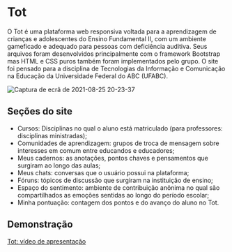 # Tot
O Tot é uma plataforma web responsiva voltada para a aprendizagem de crianças e adolescentes do Ensino Fundamental II, com um ambiente gameficado e adequado para pessoas com deficiência auditiva. Seus arquivos foram desenvolvidos principalmente com o framework Bootstrap mas HTML e CSS puros também foram implementados pelo grupo. O site foi pensado para a disciplina de Tecnologias da Informação e Comunicação na Educação da Universidade Federal do ABC (UFABC).

![Captura de ecrã de 2021-08-25 20-23-37](https://user-images.githubusercontent.com/78432629/130877066-76088815-39d1-48a8-be57-a797fab3d635.png)

## Seções do site
* Cursos: Disciplinas no qual o aluno está matriculado (para professores: disciplinas ministradas);
* Comunidades de aprendizagem: grupos de troca de mensagem sobre interesses em comum entre educandos e educadores;
* Meus cadernos: as anotações, pontos chaves e pensamentos que surgiram ao longo das aulas;
* Meus chats: conversas que o usuário possui na plataforma;
* Fóruns: tópicos de discussão que surgiram na instituição de ensino;
* Espaço do sentimento: ambiente de contribuição anônima no qual são compartilhados as emoções sentidas ao longo do período escolar;
* Minha pontuação: contagem dos pontos e do avanço do aluno no Tot.

## Demonstração
[Tot: vídeo de apresentação](https://drive.google.com/file/d/1mxIjp7YgxhGUiNYXOVUfloQFZXAp_bOz/view?usp=sharing)
